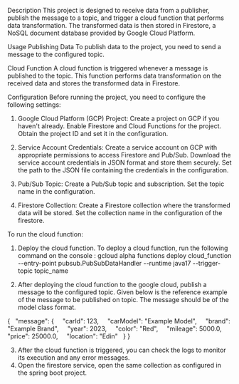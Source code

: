 Description
This project is designed to receive data from a publisher, publish the message to a topic, and trigger a cloud function that performs data transformation. The transformed data is then stored in Firestore, a NoSQL document database provided by Google Cloud Platform.

Usage
Publishing Data
To publish data to the project, you need to send a message to the configured topic.

Cloud Function
A cloud function is triggered whenever a message is published to the topic. This function performs data transformation on the received data and stores the transformed data in Firestore.

Configuration
Before running the project, you need to configure the following settings:
1. Google Cloud Platform (GCP) Project: Create a project on GCP if you haven't already. Enable Firestore and Cloud Functions for the project. Obtain the project ID and set it in the configuration.

2. Service Account Credentials: Create a service account on GCP with appropriate permissions to access Firestore and Pub/Sub. Download the service account credentials in JSON format and store them securely. Set the path to the JSON file containing the credentials in the configuration.

3. Pub/Sub Topic: Create a Pub/Sub topic and subscription. Set the topic name in the configuration.

4. Firestore Collection: Create a Firestore collection where the transformed data will be stored. Set the collection name in the configuration of the firestore.


To run the cloud function: 

1. Deploy the cloud function. 
To deploy a cloud function, run the following command on the console :
	gcloud alpha functions deploy cloud_function --entry-point pubsub.PubSubDataHandler --runtime java17 --trigger-topic topic_name 

2. After deploying the cloud function to the google cloud, publish a message to the configured topic. Given below is the reference example of the message to be published on topic.
The message should be of the model class format. 

{
  "message": {
    "carId": 123,
    "carModel": "Example Model",
    "brand": "Example Brand",
    "year": 2023,
    "color": "Red",
    "mileage": 5000.0,
    "price": 25000.0,
    "location": "Edin"
  }
}

3. After the cloud function is triggered, you can check the logs to monitor its execution and any error messages.
4. Open the firestore service, open the same collection as configured in the spring boot project. 
